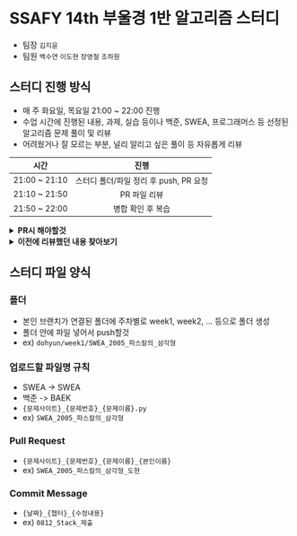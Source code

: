 # SSAFY 14th 부울경 1반 알고리즘 스터디
- 팀장  `김지윤`
- 팀원  `백수연` `이도현` `장영철` `조하원`
## 스터디 진행 방식
- 매 주 화요일, 목요일 21:00 ~ 22:00 진행
- 수업 시간에 진행된 내용, 과제, 실습 등이나 백준, SWEA, 프로그래머스 등 선정된 알고리즘 문제 풀이 및 리뷰
- 어려웠거나 잘 모르는 부분, 널리 알리고 싶은 풀이 등 자유롭게 리뷰

|시간|진행|
|:---:|:---:|
|21:00 ~ 21:10|스터디 폴더/파일 정리 후 push, PR 요청|
|21:10 ~ 21:50|PR 파일 리뷰|
|21:50 ~ 22:00|병합 확인 후 복습|

<details><summary> <b>PR시 해야할것</b> </summary>
<div markdown="1">
  
---
  
![이미지1](./assets/readme/how_to_1.png)

- `Pull Requests` 탭을 눌러 본인의 PR 등록 후 네모 박스 안의 `Assignees` 오른쪽 톱니바퀴를 누른다.
---
![이미지2](./assets/readme/how_to_2.png)

- 본인의 이름을 누른다.
- 또는 첫 번째 이미지에서 `assign yourself` 버튼을 눌러도 된다.
---
![이미지1](./assets/readme/how_to_1.png)

- 네모 박스 안의 `Labels` 오른쪽 톱니바퀴를 누른다.
---
![이미지1](./assets/readme/how_to_3.png)

- 적절한 Label을 선택한다.
---
![이미지1](./assets/readme/how_to_4.png)

- 적용된 모습

</div>
</details>

<details><summary> <b>이전에 리뷰했던 내용 찾아보기</b> </summary>
<div markdown="1">

---
  
![이미지1](./assets/readme/how_to_5.png)

- `Pull Requests` 탭을 눌러 네모 박스 안의 `Closed` 버튼을 누른다.
---
![이미지1](./assets/readme/how_to_6.png)

- 네모 박스 안의 `Assignee`를 누른다.
---
![이미지1](./assets/readme/how_to_7.png)

- 모아 보고싶은 Assignee, 책임자(작성자)를 고른다.
---
![이미지1](./assets/readme/how_to_8.png)

- 책임자별로 PR했던 기록이 나오는 모습

</div>
</details>

## 스터디 파일 양식
  
### 폴더
- 본인 브랜치가 연결된 폴더에 주차별로 week1, week2, ... 등으로 폴더 생성
- 폴더 안에 파일 넣어서 push할것
- ex) `dohyun/week1/SWEA_2005_파스칼의_삼각형`

### 업로드할 파일명 규칙
- SWEA -> SWEA
- 백준 -> BAEK
- `{문제사이트}_{문제번호}_{문제이름}.py`
- ex) `SWEA_2005_파스칼의_삼각형`

### Pull Request
- `{문제사이트}_{문제번호}_{문제이름}_{본인이름}`
- ex) `SWEA_2005_파스칼의_삼각형_도현`

### Commit Message
- `{날짜}_{챕터}_{수정내용}`
- ex) `0812_Stack_제출`

</div>
</details>

